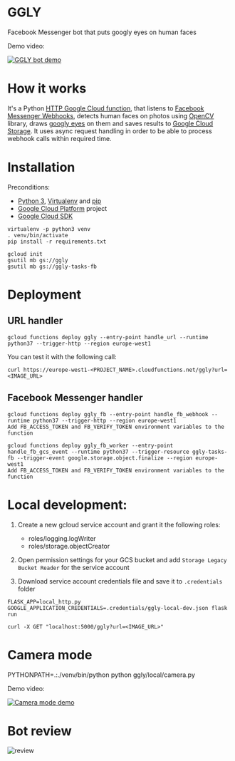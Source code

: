 # GGLY

Facebook Messenger bot that puts googly eyes on human faces

Demo video:

[![GGLY bot demo](https://img.youtube.com/vi/DIlFDJY08Ls/0.jpg)](https://www.youtube.com/watch?v=DIlFDJY08Ls)

# How it works

It's a Python [HTTP Google Cloud function](https://cloud.google.com/functions/docs/tutorials/http), that listens to
[Facebook Messenger Webhooks](https://developers.facebook.com/docs/messenger-platform/webhook/), detects human faces on
photos using [OpenCV](https://opencv.org/) library, draws [googly eyes](https://en.wikipedia.org/wiki/Googly_eyes)
on them and saves results to [Google Cloud Storage](https://cloud.google.com/storage/). It uses async request handling
in order to be able to process webhook calls within required time.

# Installation

Preconditions:

* [Python 3](https://www.python.org/downloads/), [Virtualenv](https://virtualenv.pypa.io/en/latest/) and [pip](https://pypi.org/project/pip/)
* [Google Cloud Platform](https://console.cloud.google.com) project
* [Google Cloud SDK](https://cloud.google.com/sdk/)

```
virtualenv -p python3 venv
. venv/bin/activate
pip install -r requirements.txt

gcloud init
gsutil mb gs://ggly
gsutil mb gs://ggly-tasks-fb
```

# Deployment

## URL handler
```
gcloud functions deploy ggly --entry-point handle_url --runtime python37 --trigger-http --region europe-west1
```
You can test it with the following call:
```
curl https://europe-west1-<PROJECT_NAME>.cloudfunctions.net/ggly?url=<IMAGE_URL>
```
## Facebook Messenger handler
```
gcloud functions deploy ggly_fb --entry-point handle_fb_webhook --runtime python37 --trigger-http --region europe-west1
Add FB_ACCESS_TOKEN and FB_VERIFY_TOKEN environment variables to the function

gcloud functions deploy ggly_fb_worker --entry-point handle_fb_gcs_event --runtime python37 --trigger-resource ggly-tasks-fb --trigger-event google.storage.object.finalize --region europe-west1
Add FB_ACCESS_TOKEN and FB_VERIFY_TOKEN environment variables to the function
```

# Local development:

1. Create a new gcloud service account and grant it the following roles:
    - roles/logging.logWriter
    - roles/storage.objectCreator

2. Open permission settings for your GCS bucket and add `Storage Legacy Bucket Reader` for the service account
3. Download service account credentials file and save it to `.credentials` folder

```
FLASK_APP=local_http.py GOOGLE_APPLICATION_CREDENTIALS=.credentials/ggly-local-dev.json flask run
```
```
curl -X GET "localhost:5000/ggly?url=<IMAGE_URL>"
```

# Camera mode
PYTHONPATH=.:./venv/bin/python python ggly/local/camera.py

Demo video:

[![Camera mode demo](https://img.youtube.com/vi/CPTCqqRuiv4/0.jpg)](https://www.youtube.com/watch?v=CPTCqqRuiv4)

# Bot review

![review](https://user-images.githubusercontent.com/8040747/65640583-f8bd2f00-dfea-11e9-8ecf-5e1854292bc3.png)
